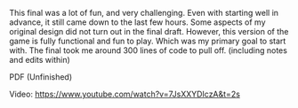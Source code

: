 This final was a lot of fun, and very challenging. Even with starting well in advance, it still came down to the last few hours. Some aspects of my original design did not turn out in the final draft. However, this version of the game is fully functional and fun to play. Which was my primary goal to start with.
The final took me around 300 lines of code to pull off. (including notes and edits within)

PDF (Unfinished)

Video: https://www.youtube.com/watch?v=7JsXXYDIczA&t=2s
